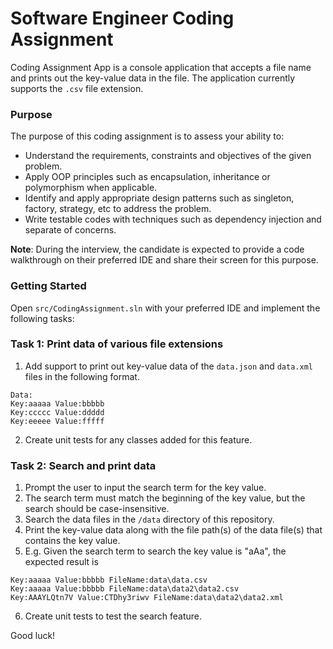 # Software Engineer Coding Assignment

Coding Assignment App is a console application that accepts a file name and prints out the key-value data in the file. The application currently supports the `.csv` file extension.

### Purpose
The purpose of this coding assignment is to assess your ability to:

- Understand the requirements, constraints and objectives of the given problem.
- Apply OOP principles such as encapsulation, inheritance or polymorphism when applicable.
- Identify and apply appropriate design patterns such as singleton, factory, strategy, etc to address the problem.
- Write testable codes with techniques such as dependency injection and separate of concerns.

**Note**: During the interview, the candidate is expected to provide a code walkthrough on their preferred IDE and share their screen for this purpose.

### Getting Started
Open `src/CodingAssignment.sln` with your preferred IDE and implement the following tasks:

### Task 1: Print data of various file extensions

1. Add support to print out key-value data of the `data.json` and `data.xml` files in the following format.
```
Data:
Key:aaaaa Value:bbbbb
Key:ccccc Value:ddddd
Key:eeeee Value:fffff
```
2. Create unit tests for any classes added for this feature.

### Task 2: Search and print data 

1. Prompt the user to input the search term for the key value.
2. The search term must match the beginning of the key value, but the search should be case-insensitive.
3. Search the data files in the `/data` directory of this repository.
4. Print the key-value data along with the file path(s) of the data file(s) that contains the key value.
5. E.g. Given the search term to search the key value is "aAa", the expected result is 
```
Key:aaaaa Value:bbbbb FileName:data\data.csv 
Key:aaaaa Value:bbbbb FileName:data\data2\data2.csv
Key:AAAYLQtn7V Value:CTDhy3riwv FileName:data\data2\data2.xml
```
6. Create unit tests to test the search feature.

Good luck!
